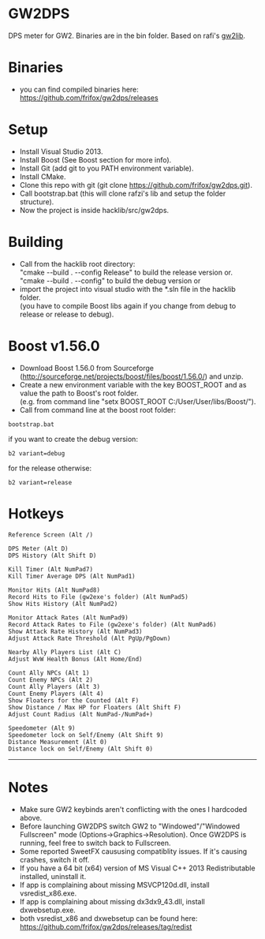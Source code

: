 GW2DPS
=======

DPS meter for GW2. Binaries are in the bin folder. Based on rafi's [gw2lib](http://www.gamerevision.com/showthread.php?3691-Gw2lib&p=45709).

Binaries
=======
- you can find compiled binaries here: https://github.com/frifox/gw2dps/releases

Setup
=======
- Install Visual Studio 2013.  
- Install Boost (See Boost section for more info).  
- Install Git (add git to you PATH environment variable).  
- Install CMake.  
- Clone this repo with git (git clone https://github.com/frifox/gw2dps.git).  
- Call bootstrap.bat (this will clone rafzi's lib and setup the folder structure).  
- Now the project is inside hacklib/src/gw2dps.  

Building
=======
- Call from the hacklib root directory:  
"cmake --build . --config Release" to build the release version or.  
"cmake --build . --config" to build the debug version or  
- import the project into visual studio with the *.sln file in the hacklib folder.  
(you have to compile Boost libs again if you change from debug to release or release to debug).  

Boost v1.56.0
=======
- Download Boost 1.56.0 from Sourceforge (http://sourceforge.net/projects/boost/files/boost/1.56.0/) and unzip.  
- Create a new environment variable with the key BOOST_ROOT and as value the path to Boost's root folder.  
(e.g. from command line "setx BOOST_ROOT C:/User/User/libs/Boost/").  
- Call from command line at the boost root folder:
```
bootstrap.bat
```
if you want to create the debug version:
```
b2 variant=debug
```
for the release otherwise:
```
b2 variant=release
```

Hotkeys
=======
```
Reference Screen (Alt /)

DPS Meter (Alt D)
DPS History (Alt Shift D)

Kill Timer (Alt NumPad7)
Kill Timer Average DPS (Alt NumPad1)

Monitor Hits (Alt NumPad8)
Record Hits to File (gw2exe's folder) (Alt NumPad5)
Show Hits History (Alt NumPad2)

Monitor Attack Rates (Alt NumPad9)
Record Attack Rates to File (gw2exe's folder) (Alt NumPad6)
Show Attack Rate History (Alt NumPad3)
Adjust Attack Rate Threshold (Alt PgUp/PgDown)

Nearby Ally Players List (Alt C)
Adjust WvW Health Bonus (Alt Home/End)

Count Ally NPCs (Alt 1)
Count Enemy NPCs (Alt 2)
Count Ally Players (Alt 3)
Count Enemy Players (Alt 4)
Show Floaters for the Counted (Alt F)
Show Distance / Max HP for Floaters (Alt Shift F)
Adjust Count Radius (Alt NumPad-/NumPad+)

Speedometer (Alt 9)
Speedometer lock on Self/Enemy (Alt Shift 9)
Distance Measurement (Alt 0)
Distance lock on Self/Enemy (Alt Shift 0)
```

----------------------------------

Notes
=======

- Make sure GW2 keybinds aren't conflicting with the ones I hardcoded above.
- Before launching GW2DPS switch GW2 to "Windowed"/"Windowed Fullscreen" mode (Options->Graphics->Resolution). Once GW2DPS is running, feel free to switch back to Fullscreen. 
- Some reported SweetFX caususing compatiblity issues. If it's causing crashes, switch it off.
- If you have a 64 bit (x64) version of MS Visual C++ 2013 Redistributable installed, uninstall it. 
- If app is complaining about missing MSVCP120d.dll, install vsredist_x86.exe.
- If app is complaining about missing dx3dx9_43.dll, install dxwebsetup.exe.
- both vsredist_x86 and dxwebsetup can be found here: https://github.com/frifox/gw2dps/releases/tag/redist

